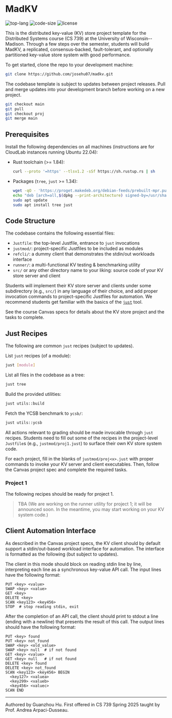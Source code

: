 # MadKV

![top-lang](https://img.shields.io/github/languages/top/josehu07/madkv?color=darkorange)
![code-size](https://img.shields.io/github/languages/code-size/josehu07/madkv?color=steelblue)
![license](https://img.shields.io/github/license/josehu07/madkv?color=green)

This is the distributed key-value (KV) store project template for the Distributed Systems course (CS 739) at the University of Wisconsin--Madison. Through a few steps over the semester, students will build MadKV, a replicated, consensus-backed, fault-tolerant, and optionally partitioned key-value store system with good performance.

To get started, clone the repo to your development machine:

```bash
git clone https://github.com/josehu07/madkv.git
```

The codebase template is subject to updates between project releases. Pull and merge updates into your development branch before working on a new project.

```bash
git checkout main
git pull
git checkout proj
git merge main
```

## Prerequisites

Install the following dependencies on all machines (instructions are for CloudLab instances running Ubuntu 22.04):

* Rust toolchain (>= 1.84):

    ```bash
    curl --proto '=https' --tlsv1.2 -sSf https://sh.rustup.rs | sh
    ```

* Packages (`tree`, `just` >= 1.34):

    ```bash
    wget -qO - 'https://proget.makedeb.org/debian-feeds/prebuilt-mpr.pub' | gpg --dearmor | sudo tee /usr/share/keyrings/prebuilt-mpr-archive-keyring.gpg 1> /dev/null
    echo "deb [arch=all,$(dpkg --print-architecture) signed-by=/usr/share/keyrings/prebuilt-mpr-archive-keyring.gpg] https://proget.makedeb.org prebuilt-mpr $(lsb_release -cs)" | sudo tee /etc/apt/sources.list.d/prebuilt-mpr.list
    sudo apt update
    sudo apt install tree just
    ```

## Code Structure

The codebase contains the following essential files:

* `Justfile`: the top-level Justfile, entrance to `just` invocations
* `justmod/`: project-specific Justfiles to be included as modules
* `refcli/`: a dummy client that demonstrates the stdin/out workloads interface
* `runner/`: a multi-functional KV testing & benchmarking utility
* `src/` or any other directory name to your liking: source code of your KV store server and client

Students will implement their KV store server and clients under some subdirectory (e.g., `src/`) in any language of their choice, and add proper invocation commands to project-specific Justfiles for automation. We recommend students get familiar with the basics of the [`just`](https://github.com/casey/just) tool.

See the course Canvas specs for details about the KV store project and the tasks to complete.

## Just Recipes

The following are common `just` recipes (subject to updates).

List `just` recipes (of a module):

```bash
just [module]
```

List all files in the codebase as a tree:

```bash
just tree
```

Build the provided utilities:

```bash
just utils::build
```

Fetch the YCSB benchmark to `ycsb/`:

```bash
just utils::ycsb
```

All actions relevant to grading should be made invocable through `just` recipes. Students need to fill out some of the recipes in the project-level `Justfile`s (e.g., `justmod/proj1.just`) to surface their own KV store system code.

For each project, fill in the blanks of `justmod/proj<x>.just` with proper commands to invoke your KV server and client executables. Then, follow the Canvas project spec and complete the required tasks.

### Project 1

The following recipes should be ready for project 1.

> TBA (We are working on the runner utility for project 1; it will be announced soon. In the meantime, you may start working on your KV system code.)

## Client Automation Interface

As described in the Canvas project specs, the KV client should by default support a stdin/out-based workload interface for automation. The interface is formatted as the following (but subject to updates).

The client in this mode should block on reading stdin line by line, interpreting each line as a synchronous key-value API call. The input lines have the following format:

```text
PUT <key> <value>
SWAP <key> <value>
GET <key>
DELETE <key>
SCAN <key123> <key456>
STOP  # stop reading stdin, exit
```

After the completion of an API call, the client should print to stdout a line (ending with a newline) that presents the result of this call. The output lines should have the following format:

```text
PUT <key> found
PUT <key> not_found
SWAP <key> <old_value>
SWAP <key> null  # if not found
GET <key> <value>
GET <key> null   # if not found
DELETE <key> found
DELETE <key> not_found
SCAN <key123> <key456> BEGIN
  <key127> <valuea>
  <key299> <valueb>
  <key456> <valuec>
SCAN END
```

---

Authored by Guanzhou Hu. First offered in CS 739 Spring 2025 taught by Prof. Andrea Arpaci-Dusseau.

